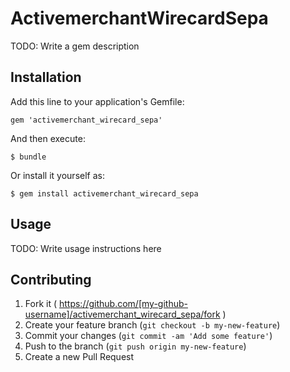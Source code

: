 # ActivemerchantWirecardSepa

TODO: Write a gem description

## Installation

Add this line to your application's Gemfile:

    gem 'activemerchant_wirecard_sepa'

And then execute:

    $ bundle

Or install it yourself as:

    $ gem install activemerchant_wirecard_sepa

## Usage

TODO: Write usage instructions here

## Contributing

1. Fork it ( https://github.com/[my-github-username]/activemerchant_wirecard_sepa/fork )
2. Create your feature branch (`git checkout -b my-new-feature`)
3. Commit your changes (`git commit -am 'Add some feature'`)
4. Push to the branch (`git push origin my-new-feature`)
5. Create a new Pull Request

